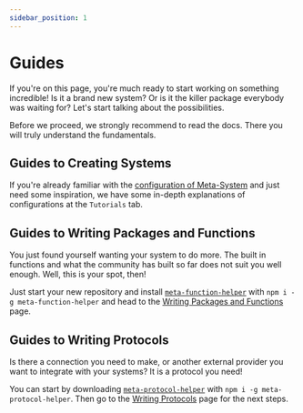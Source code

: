 ```yaml
---
sidebar_position: 1
---
```


# Guides
If you're on this page, you're much ready to start working on something incredible! Is it a brand new system? Or is it the killer package everybody was waiting for? Let's start talking about the possibilities.

Before we proceed, we strongly recommend to read the docs. There you will truly understand the fundamentals.

## Guides to Creating Systems
If you're already familiar with the [configuration of Meta-System](../api-docs/configuring/basics) and just need some inspiration, we have some  in-depth explanations of configurations at the `Tutorials` tab.

## Guides to Writing Packages and Functions
You just found yourself wanting your system to do more. The built in functions and what the community has built so far does not suit you well enough. Well, this is your spot, then!

Just start your new repository and install [`meta-function-helper`](https://www.npmjs.com/package/meta-function-helper) with `npm i -g meta-function-helper` and head to the [Writing Packages and Functions](./writing-packages-and-functions) page.

## Guides to Writing Protocols
Is there a connection you need to make, or another external provider you want to integrate with your systems? It is a protocol you need!

You can start by downloading [`meta-protocol-helper`](https://www.npmjs.com/package/meta-protocol-helper) with `npm i -g meta-protocol-helper`. Then go to the [Writing Protocols](./writing-protocols) page for the next steps.
